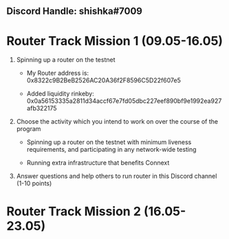 ## Discord Handle: shishka#7009
# Router Track Mission 1 (09.05-16.05)

1) Spinning up a router on the testnet

    - My Router address is: 0x8322c9B2BeB2526AC20A36f2F8596C5D22f607e5

    - Added liquidity rinkeby: 0x0a56153335a2811d34accf67e7fd05dbc227eef890bf9e1992ea927afb322175

   
2) Choose the activity which you intend to work on over the course of the program

    - Spinning up a router on the testnet with minimum liveness requirements, and participating in any network-wide testing

    - Running extra infrastructure that benefits Connext 

3) Answer questions and help others to run router in this Discord channel (1-10 points)

# Router Track Mission 2 (16.05-23.05)
